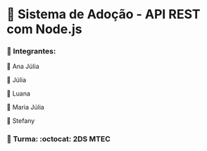 # **:feet: Sistema de Adoção - API REST com Node.js**
### 📌 Integrantes: 
:cherry_blossom: Ana Júlia

:cherry_blossom: Júlia

:cherry_blossom: Luana

:cherry_blossom: Maria Júlia

:cherry_blossom: Stefany 
 
### 📌 Turma: :octocat: 2DS MTEC

